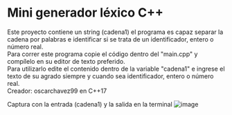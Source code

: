 # Mini generador léxico C++
Este proyecto contiene un string (cadena1) el programa es capaz separar la cadena por palabras e identificar si se trata de un identificador, entero o número real. <br>
Para correr este programa copie el código dentro del "main.cpp" y compílelo en su editor de texto preferido. <br>
Para utilizarlo edite el contenido dentro de la variable "cadena1" e ingrese el texto de su agrado siempre y cuando sea identificador, entero o número real. <br>
Creador: oscarchavez99 en C++17

Captura con la entrada (cadena1) y la salida en la terminal
![image](https://user-images.githubusercontent.com/80979314/186033748-0a6231d4-ba47-4bf1-b8ab-6e242d616e01.png)
